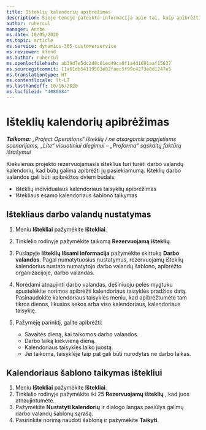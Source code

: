 ```yaml
---
title: Išteklių kalendorių apibrėžimas
description: Šioje temoje pateikta informacija apie tai, kaip apibrėžti darbo valandų kalendorius, skirtus „Project Operations“ ištekliams.
author: ruhercul
manager: Annbe
ms.date: 10/05/2020
ms.topic: article
ms.service: dynamics-365-customerservice
ms.reviewer: kfend
ms.author: ruhercul
ms.openlocfilehash: ab39d7e5dc2d8c01ed49ca0f1a4d1691aaf15637
ms.sourcegitcommit: 11a61db54119503e82faec5f99c4273e8d1247e5
ms.translationtype: HT
ms.contentlocale: lt-LT
ms.lasthandoff: 10/16/2020
ms.locfileid: "4080684"
---
```

# <a name="define-resource-calendars"></a>Išteklių kalendorių apibrėžimas

_**Taikoma:** „Project Operations“ išteklių / ne atsargomis pagrįstiems scenarijams, „Lite“ visuotiniui diegimui – „Proforma“ sąskaitų faktūrų išrašymui_

Kiekvienas projekto rezervuojamasis išteklius turi turėti darbo valandų kalendorių, kad būtų galima apibrėžti jų pasiekiamumą. Išteklių darbo valandos gali būti apibrėžtos dviem būdais: 

   - Išteklių individualaus kalendoriaus taisyklių apibrėžimas
   - Ištekliaus esamo kalendoriaus šablono taikymas

## <a name="define-a-resources-working-hours"></a>Ištekliaus darbo valandų nustatymas

1. Meniu **Ištekliai** pažymėkite **Ištekliai**.
2. Tinklelio rodinyje pažymėkite taikomą **Rezervuojamą išteklių**.
3. Puslapyje **Išteklių išsami informacija** pažymėkite skirtuką **Darbo valandos**. Pagal numatytuosius nustatymus, rezervuojamų išteklių kalendorius nustato numatytojo darbo valandų šablono, apibrėžto organizacijoje, darbo valandas.
4. Norėdami atnaujinti darbo valandas, dešiniuoju pelės mygtuku spustelėkite norimos apibrėžti kalendoriaus taisyklės pradžios datą. Pasinaudokite kalendoriaus taisyklės meniu, kad apibrėžtumėte tam tikros dienos, likusios sekos arba viso kalendoriaus, kalendoriaus taisyklę.
5. Pažymėję parinktį, galite apibrėžti:

    - Savaitės dieną, kai taikomos darbo valandos.
    - Darbo laiką kiekvieną dieną.
    - Kalendoriaus taisyklės laiko juostą.
    - Jei taikoma, taisyklėje taip pat gali būti nurodytas ne darbo laikas.

## <a name="applying-a-calendar-template-to-a-resource"></a>Kalendoriaus šablono taikymas ištekliui

1. Meniu **Ištekliai** pažymėkite **Ištekliai**.
2. Tinklelio rodinyje pažymėkite iki 25 **Rezervuojamų išteklių** , kad juos atnaujintumėte.
3. Pažymėkite **Nustatyti kalendorių** ir dialogo langas pasiūlys galimų darbo valandų šablonų sąrašą.
4. Pasirinkite norimą naudoti šabloną ir pažymėkite **Taikyti**.
